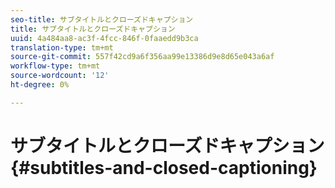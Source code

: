 ```yaml
---
seo-title: サブタイトルとクローズドキャプション
title: サブタイトルとクローズドキャプション
uuid: 4a484aa8-ac3f-4fcc-846f-0faaedd9b3ca
translation-type: tm+mt
source-git-commit: 557f42cd9a6f356aa99e13386d9e8d65e043a6af
workflow-type: tm+mt
source-wordcount: '12'
ht-degree: 0%

---
```



# サブタイトルとクローズドキャプション{#subtitles-and-closed-captioning}

